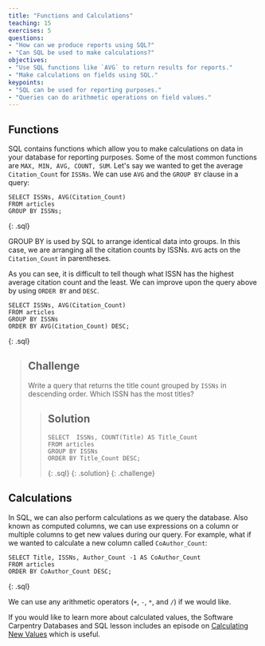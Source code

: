 ```yaml
---
title: "Functions and Calculations"
teaching: 15
exercises: 5
questions:
- "How can we produce reports using SQL?"
- "Can SQL be used to make calculations?"
objectives:
- "Use SQL functions like `AVG` to return results for reports."
- "Make calculations on fields using SQL."
keypoints:
- "SQL can be used for reporting purposes."
- "Queries can do arithmetic operations on field values."
---
```


## Functions

SQL contains functions which allow you to make calculations on data in your database for reporting purposes. Some of the most common functions are `MAX, MIN, AVG, COUNT, SUM`. Let's say we wanted to get the average `Citation_Count` for `ISSNs`. We can use `AVG` and the `GROUP BY` clause in a query:

~~~
SELECT ISSNs, AVG(Citation_Count)
FROM articles
GROUP BY ISSNs;
~~~
{: .sql}

GROUP BY is used by SQL to arrange identical data into groups. In this case, we are arranging all the citation counts by ISSNs. `AVG` acts on the `Citation_Count` in parentheses.

As you can see, it is difficult to tell though what ISSN has the highest average citation count and the least. We can improve upon the query above by using `ORDER BY` and `DESC`. 

~~~
SELECT ISSNs, AVG(Citation_Count)
FROM articles
GROUP BY ISSNs 
ORDER BY AVG(Citation_Count) DESC;
~~~
{: .sql}

> ## Challenge
> Write a query that returns the title count grouped by `ISSNs` in descending order. Which ISSN has the most titles?
>
> > ## Solution
> > ~~~
> > SELECT  ISSNs, COUNT(Title) AS Title_Count
> > FROM articles
> > GROUP BY ISSNs
> > ORDER BY Title_Count DESC;
> > ~~~
> > {: .sql}
> {: .solution}
{: .challenge}

## Calculations

In SQL, we can also perform calculations as we query the database. Also known as computed columns, we can use expressions on a column or multiple columns to get new values during our query. For example, what if we wanted to calculate a new column called `CoAuthor_Count`:

~~~
SELECT Title, ISSNs, Author_Count -1 AS CoAuthor_Count
FROM articles
ORDER BY CoAuthor_Count DESC;
~~~
{: .sql}

We can use any arithmetic operators (`+`, `-`, `*`, and `/`) if we would like. 

If you would like to learn more about calculated values, the Software Carpentry Databases and SQL lesson includes an episode on [Calculating New Values](https://swcarpentry.github.io/sql-novice-survey/04-calc/index.html) which is useful. 
